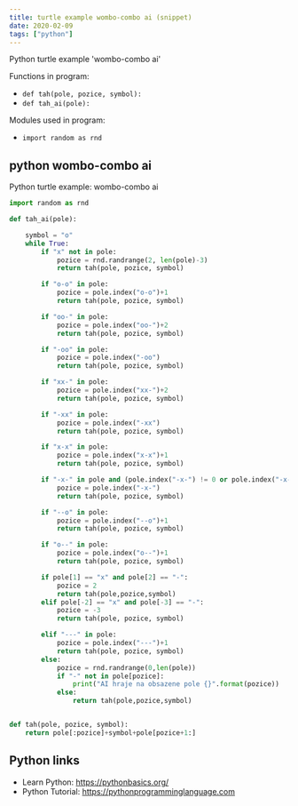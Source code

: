 ```yaml
---
title: turtle example wombo-combo ai (snippet)
date: 2020-02-09
tags: ["python"]
---
```

Python turtle example 'wombo-combo ai'

Functions in program: 
* `def tah(pole, pozice, symbol):`
* `def tah_ai(pole):`

Modules used in program: 
* `import random as rnd`

## python wombo-combo ai

Python turtle example: wombo-combo ai

```python
import random as rnd

def tah_ai(pole):

    symbol = "o"
    while True:
        if "x" not in pole:
            pozice = rnd.randrange(2, len(pole)-3)
            return tah(pole, pozice, symbol)

        if "o-o" in pole:
            pozice = pole.index("o-o")+1
            return tah(pole, pozice, symbol)

        if "oo-" in pole:
            pozice = pole.index("oo-")+2
            return tah(pole, pozice, symbol)

        if "-oo" in pole:
            pozice = pole.index("-oo")
            return tah(pole, pozice, symbol)

        if "xx-" in pole:
            pozice = pole.index("xx-")+2
            return tah(pole, pozice, symbol)

        if "-xx" in pole:
            pozice = pole.index("-xx")
            return tah(pole, pozice, symbol)

        if "x-x" in pole:
            pozice = pole.index("x-x")+1
            return tah(pole, pozice, symbol)

        if "-x-" in pole and (pole.index("-x-") != 0 or pole.index("-x-") != 1):
            pozice = pole.index("-x-")
            return tah(pole, pozice, symbol)

        if "--o" in pole:
            pozice = pole.index("--o")+1
            return tah(pole, pozice, symbol)

        if "o--" in pole:
            pozice = pole.index("o--")+1
            return tah(pole, pozice, symbol)

        if pole[1] == "x" and pole[2] == "-":
            pozice = 2
            return tah(pole,pozice,symbol)
        elif pole[-2] == "x" and pole[-3] == "-":
            pozice = -3
            return tah(pole, pozice, symbol)

        elif "---" in pole:
            pozice = pole.index("---")+1
            return tah(pole, pozice, symbol)
        else:
            pozice = rnd.randrange(0,len(pole))
            if "-" not in pole[pozice]:
                print("AI hraje na obsazene pole {}".format(pozice))
            else:
                return tah(pole,pozice,symbol)


def tah(pole, pozice, symbol):
    return pole[:pozice]+symbol+pole[pozice+1:]

```

## Python links

- Learn Python: https://pythonbasics.org/
- Python Tutorial: https://pythonprogramminglanguage.com
